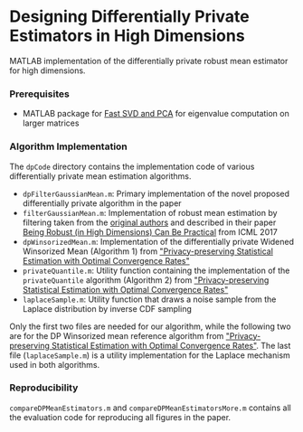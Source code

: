 # Designing Differentially Private Estimators in High Dimensions

MATLAB implementation of the differentially private robust mean estimator for high dimensions.


### Prerequisites

- MATLAB package for [Fast SVD and PCA](https://www.mathworks.com/matlabcentral/fileexchange/47132-fast-svd-and-pca) for eigenvalue computation on larger matrices


### Algorithm Implementation

The `dpCode` directory contains the implementation code of various differentially private mean estimation algorithms.

- `dpFilterGaussianMean.m`: Primary implementation of the novel proposed differentially private algorithm in the paper
- `filterGaussianMean.m`: Implementation of robust mean estimation by filtering taken from the [original authors](https://github.com/hoonose/robust-filter) and described in their paper [Being Robust (in High Dimensions) Can Be Practical](https://arxiv.org/abs/1703.00893) from ICML 2017
- `dpWinsorizedMean.m`: Implementation of the differentially private Widened Winsorized Mean (Algorithm 1) from ["Privacy-preserving Statistical Estimation with Optimal Convergence Rates"](http://www.cse.psu.edu/~ads22/pubs/2011/stoc194-smith.pdf)
- `privateQuantile.m`: Utility function containing the implementation of the `privateQuantile` algorithm (Algorithm 2) from ["Privacy-preserving Statistical Estimation with Optimal Convergence Rates"](http://www.cse.psu.edu/~ads22/pubs/2011/stoc194-smith.pdf)
- `laplaceSample.m`: Utility function that draws a noise sample from the Laplace distribution by inverse CDF sampling

Only the first two files are needed for our algorithm, while the following two are for the DP Winsorized mean reference algorithm from ["Privacy-preserving Statistical Estimation with Optimal Convergence Rates"](http://www.cse.psu.edu/~ads22/pubs/2011/stoc194-smith.pdf). The last file (`laplaceSample.m`) is a utility implementation for the Laplace mechanism used in both algorithms.

### Reproducibility

`compareDPMeanEstimators.m` and `compareDPMeanEstimatorsMore.m` contains all the evaluation code for reproducing all figures
in the paper.

